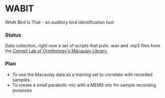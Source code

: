 # WABIT
WhAt Bird Is That - an auditory bird identification tool

### Status
Data collection, right now a set of scripts that pulls .wav and .mp3 files from the [Cornell Lab of Ornithology's Macaulay Library.](https://search.macaulaylibrary.org/catalog)

### Plan
- To use the Macaulay data as a training set to correlate with recorded samples.
- To create a small parabolic mic with a MEMS mic for sample recording purposes
